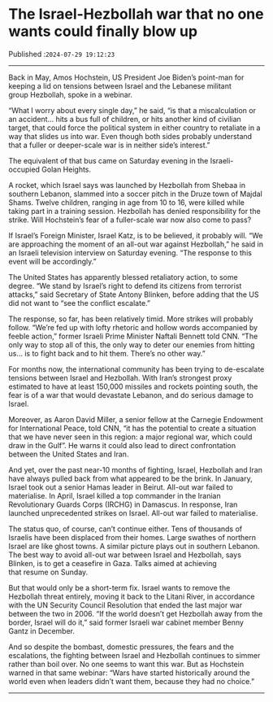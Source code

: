 # The Israel-Hezbollah war that no one wants could finally blow up

Published :`2024-07-29 19:12:23`

---

Back in May, Amos Hochstein, US President Joe Biden’s point-man for keeping a lid on tensions between Israel and the Lebanese militant group Hezbollah, spoke in a webinar.

“What I worry about every single day,” he said, “is that a miscalculation or an accident… hits a bus full of children, or hits another kind of civilian target, that could force the political system in either country to retaliate in a way that slides us into war. Even though both sides probably understand that a fuller or deeper-scale war is in neither side’s interest.”

The equivalent of that bus came on Saturday evening in the Israeli-occupied Golan Heights.

A rocket, which Israel says was launched by Hezbollah from Shebaa in southern Lebanon, slammed into a soccer pitch in the Druze town of Majdal Shams. Twelve children, ranging in age from 10 to 16, were killed while taking part in a training session. Hezbollah has denied responsibility for the strike. Will Hochstein’s fear of a fuller-scale war now also come to pass?

If Israel’s Foreign Minister, Israel Katz, is to be believed, it probably will. “We are approaching the moment of an all-out war against Hezbollah,” he said in an Israeli television interview on Saturday evening. “The response to this event will be accordingly.”

The United States has apparently blessed retaliatory action, to some degree. “We stand by Israel’s right to defend its citizens from terrorist attacks,” said Secretary of State Antony Blinken, before adding that the US did not want to “see the conflict escalate.”

The response, so far, has been relatively timid. More strikes will probably follow. “We’re fed up with lofty rhetoric and hollow words accompanied by feeble action,” former Israeli Prime Minister Naftali Bennett told CNN. “The only way to stop all of this, the only way to deter our enemies from hitting us… is to fight back and to hit them. There’s no other way.”

For months now, the international community has been trying to de-escalate tensions between Israel and Hezbollah. With Iran’s strongest proxy estimated to have at least 150,000 missiles and rockets pointing south, the fear is of a war that would devastate Lebanon, and do serious damage to Israel.

Moreover, as Aaron David Miller, a senior fellow at the Carnegie Endowment for International Peace, told CNN, “it has the potential to create a situation that we have never seen in this region: a major regional war, which could draw in the Gulf”. He warns it could also lead to direct confrontation between the United States and Iran.

And yet, over the past near-10 months of fighting, Israel, Hezbollah and Iran have always pulled back from what appeared to be the brink. In January, Israel took out a senior Hamas leader in Beirut. All-out war failed to materialise. In April, Israel killed a top commander in the Iranian Revolutionary Guards Corps (IRCHG) in Damascus. In response, Iran launched unprecedented strikes on Israel. All-out war failed to materialise.

The status quo, of course, can’t continue either. Tens of thousands of Israelis have been displaced from their homes. Large swathes of northern Israel are like ghost towns. A similar picture plays out in southern Lebanon. The best way to avoid all-out war between Israel and Hezbollah, says Blinken, is to get a ceasefire in Gaza. Talks aimed at achieving that resume on Sunday.

But that would only be a short-term fix. Israel wants to remove the Hezbollah threat entirely, moving it back to the Litani River, in accordance with the UN Security Council Resolution that ended the last major war between the two in 2006. “If the world doesn’t get Hezbollah away from the border, Israel will do it,” said former Israeli war cabinet member Benny Gantz in December.

And so despite the bombast, domestic pressures, the fears and the escalations, the fighting between Israel and Hezbollah continues to simmer rather than boil over. No one seems to want this war. But as Hochstein warned in that same webinar: “Wars have started historically around the world even when leaders didn’t want them, because they had no choice.”

---

